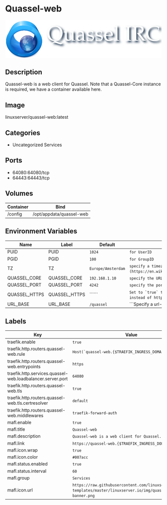 # Quassel-web

![Logo](images/Quasselweb.png)

## Description
Quassel\-web is a web client for Quassel. Note that a Quassel\-Core instance is required, we have a container available here.

## Image
linuxserver/quassel-web:latest

## Categories
- Uncategorized Services

## Ports
- 64080:64080/tcp
- 64443:64443/tcp

## Volumes
| Container | Bind |
|-----------|------|
| /config | /opt/appdata/quassel-web |

## Environment Variables
| Name | Label | Default | Description |
|------|-------|---------|-------------|
| PUID | PUID | ```1024``` | ```for UserID``` |
| PGID | PGID | ```100``` | ```for GroupID``` |
| TZ | TZ | ```Europe/Amsterdam``` | ```specify a timezone to use, see this [list](https://en.wikipedia.org/wiki/List_of_tz_database_time_zones#List).``` |
| QUASSEL_CORE | QUASSEL_CORE | ```192.168.1.10``` | ```specify the URL or IP address of your Quassel Core instance``` |
| QUASSEL_PORT | QUASSEL_PORT | ```4242``` | ```specify the port of your Quassel Core instance``` |
| QUASSEL_HTTPS | QUASSEL_HTTPS | `````` | ```Set to `true` to have Quassel web serve over https on port 64443 instead of http on port 64080.``` |
| URL_BASE | URL_BASE | ```/quassel``` | ```Specify a url-base in reverse proxy setups ie. `/quassel```` |

## Labels
| Key | Value |
|-----|-------|
| traefik.enable | ```true``` |
| traefik.http.routers.quassel-web.rule | ```Host(`quassel-web.{$TRAEFIK_INGRESS_DOMAIN}`)``` |
| traefik.http.routers.quassel-web.entrypoints | ```https``` |
| traefik.http.services.quassel-web.loadbalancer.server.port | ```64080``` |
| traefik.http.routers.quassel-web.tls | ```true``` |
| traefik.http.routers.quassel-web.tls.certresolver | ```default``` |
| traefik.http.routers.quassel-web.middlewares | ```traefik-forward-auth``` |
| mafl.enable | ```true``` |
| mafl.title | ```Quassel-web``` |
| mafl.description | ```Quassel-web is a web client for Quassel.``` |
| mafl.link | ```https://quassel-web.{$TRAEFIK_INGRESS_DOMAIN}``` |
| mafl.icon.wrap | ```true``` |
| mafl.icon.color | ```#007acc``` |
| mafl.status.enabled | ```true``` |
| mafl.status.interval | ```60``` |
| mafl.group | ```Services``` |
| mafl.icon.url | ```https://raw.githubusercontent.com/linuxserver/docker-templates/master/linuxserver.io/img/quassel-web-banner.png``` |

